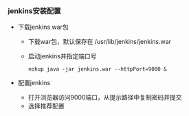 ### jenkins安装配置

* 下载jenkins war包

  * 下载war包，默认保存在 /usr/lib/jenkins/jenkins.war

  * 启动jenkins并指定端口号

    ```shell
    nohup java -jar jenkins.war --httpPort=9000 &
    ```

* 配置jenkins
  * 打开浏览器访问9000端口，从提示路径中复制密码并提交
  * 选择推荐配置
